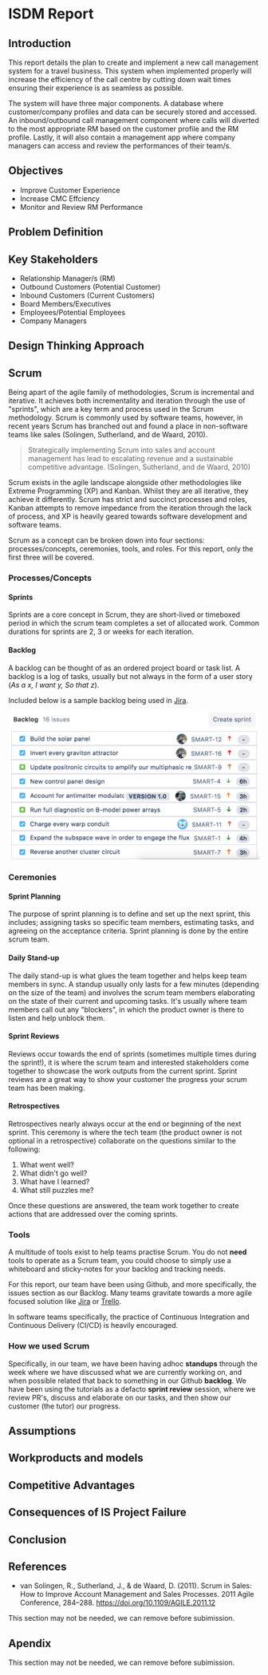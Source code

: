 # ISDM Report

## Introduction
This report details the plan to create and implement a new call management system for a travel business. This system when implemented properly will increase the efficiency of the call centre by cutting down wait times ensuring their experience is as seamless as possible. 

The system will have three major components. A database where customer/company profiles and data can be securely stored and accessed. An inbound/outbound call management component where calls will diverted to the most appropriate RM based on the customer profile and the RM profile. Lastly, it will also contain a management app where company managers can access and review the performances of their team/s.


## Objectives
- Improve Customer Experience
- Increase CMC Effciency
- Monitor and Review RM Performance

## Problem Definition

<!-- Use the Empathy Maps we have to create Point of View statements and translate into a combined problem defintion, this only need to be high-level, maybe a few sentences?  -->

## Key Stakeholders

- Relationship Manager/s (RM)
- Outbound Customers (Potential Customer)
- Inbound Customers (Current Customers)
- Board Members/Executives
- Employees/Potential Employees
- Company Managers

## Design Thinking Approach

<!-- Ideation from the above sections (stages 1 and 2 of the design thinking process), 200-300 word reflections and brainstormed ideas; stating any assumptions made. -->

## Scrum

<!--
This is a section we can iterate over until we are ready to submit.
We need to define Scrum and any Scrum activities that we used along the way (like Standups, Retrospectives, etc.)
 -->

Being apart of the agile family of methodologies, Scrum is incremental and iterative. It achieves both incrementality and iteration through the use of "sprints", which are a key term and process used in the Scrum methodology. Scrum is commonly used by software teams, however, in recent years Scrum has branched out and found a place in non-software teams like sales (Solingen, Sutherland, and de Waard, 2010).

> Strategically implementing Scrum into sales and account management has lead to escalating revenue and a sustainable competitive advantage. (Solingen, Sutherland, and de Waard, 2010)

<!-- This paragraph may need to be removed to save space and reduce word count. -->

Scrum exists in the agile landscape alongside other methodologies like Extreme Programming (XP) and Kanban. Whilst they are all iterative,
they achieve it differently. Scrum has strict and succinct processes and roles, Kanban attempts to remove impedance from the iteration through the lack of process, and XP is heavily geared towards software development and software teams.

Scrum as a concept can be broken down into four sections: processes/concepts, ceremonies, tools, and roles.
For this report, only the first three will be covered.

### Processes/Concepts

#### Sprints

Sprints are a core concept in Scrum, they are short-lived or timeboxed period in which the scrum team completes a set of allocated work.
Common durations for sprints are 2, 3 or weeks for each iteration.

#### Backlog

A backlog can be thought of as an ordered project board or task list. A backlog is a log of tasks, usually but not always in the form of a user story (_As a x, I want y, So that z_).

Included below is a sample backlog being used in [Jira](https://www.atlassian.com/software/jira).

![Sprint Backlog Example](./APPENDIX_ITEMS/jira_backlog_example.png)

### Ceremonies

#### Sprint Planning

The purpose of sprint planning is to define and set up the next sprint, this includes; assigning tasks so specific team members, estimating tasks, and agreeing on the acceptance criteria. Sprint planning is done by the entire scrum team.

#### Daily Stand-up

The daily stand-up is what glues the team together and helps keep team members in sync. A standup usually only lasts for a few minutes (depending on the size of the team) and involves the scrum team members elaborating on the state of their current and upcoming tasks. It's usually where team members call out any "blockers", in which the product owner is there to listen and help unblock them.

#### Sprint Reviews

Reviews occur towards the end of sprints (sometimes multiple times during the sprint!), it is where the scrum team and interested stakeholders come together to showcase the work outputs from the current sprint. Sprint reviews are a great way to show your customer the progress your scrum team has been making.

#### Retrospectives

Retrospectives nearly always occur at the end or beginning of the next sprint. This ceremony is where the tech team (the product owner is not optional in a retrospective) collaborate on the questions similar to the following:

1. What went well?
2. What didn't go well?
3. What have I learned?
4. What still puzzles me?

Once these questions are answered, the team work together to create actions that are addressed over the coming sprints.

### Tools

A multitude of tools exist to help teams practise Scrum. You do not **need** tools to operate as a Scrum team, you could choose to simply use a whiteboard and sticky-notes for your backlog and tracking needs.

For this report, our team have been using Github, and more specifically, the issues section as our Backlog. Many teams gravitate towards a more agile focused solution like [Jira](https://www.atlassian.com/software/jira) or [Trello](https://trello.com/home).

In software teams specifically, the practice of Continuous Integration and Continuous Delivery (CI/CD) is heavily encouraged.

### How we used Scrum

Specifically, in our team, we have been having adhoc **standups** through the week where we have discussed what we are currently working on, and when possible related that back to something in our Github **backlog**. We have been using the tutorials as a defacto **sprint review** session, where we review PR's, discuss and elaborate on our tasks, and then show our customer (the tutor) our progress.

## Assumptions

## Workproducts and models

<!-- Use-case diagrams, class diagrams, activity diagrams, etc. -->

## Competitive Advantages

<!-- Discuss the competitive advantages our IS software has to the call centre (reducing cost, staff effectiveness, etc.) -->

## Consequences of IS Project Failure

## Conclusion

## References

- van Solingen, R., Sutherland, J., & de Waard, D. (2011). Scrum in Sales: How to Improve Account Management and Sales Processes. 2011 Agile Conference, 284–288. https://doi.org/10.1109/AGILE.2011.12

This section may not be needed, we can remove before subimission.

## Apendix

This section may not be needed, we can remove before subimission.
